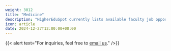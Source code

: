 ```yaml
---
weight: 3012
title: "Medicine"
description: "HigherEduSpot currently lists available faculty job opportunities in medicine."
icon: article
date: 2024-12-27T12:00:00+00:00
---
```


{{< alert text="For inquiries, feel free to [email us](mailto:support@highereduspot.com)." />}}